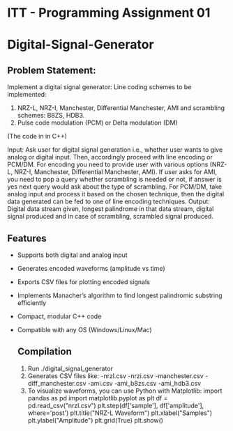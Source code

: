 # ITT - Programming Assignment 01
# Digital-Signal-Generator

## Problem Statement:
Implement a digital signal generator:
Line coding schemes to be implemented:
1. NRZ-L, NRZ-I, Manchester, Differential Manchester, AMI and scrambling schemes: B8ZS, HDB3.
2. Pulse code modulation (PCM) or Delta modulation (DM)

(The code in in C++)

Input: Ask user for digital signal generation i.e., whether user wants to give
analog or digital input. Then, accordingly proceed with line encoding or PCM/DM.
For encoding you need to provide user with various options (NRZ-L, NRZ-I,
Manchester, Differential Manchester, AMI). If user asks for AMI, you need to
pop a query whether scrambling is needed or not, if answer is yes next query
would ask about the type of scrambling. For PCM/DM, take analog input and
process it based on the chosen technique, then the digital data generated can
be fed to one of line encoding techniques.
Output: Digital data stream given, longest palindrome in that data stream,
digital signal produced and in case of scrambling, scrambled signal produced.

## Features
- Supports both digital and analog input
- Generates encoded waveforms (amplitude vs time)
- Exports CSV files for plotting encoded signals
- Implements Manacher’s algorithm to find longest palindromic substring efficiently
- Compact, modular C++ code
- Compatible with any OS (Windows/Linux/Mac)

  ## Compilation
  1. Run ./digital_signal_generator
  2. Generates CSV files like:
     -nrzl.csv
     -nrzi.csv
     -manchester.csv
     -diff_manchester.csv
     -ami.csv
     -ami_b8zs.csv
     -ami_hdb3.csv
  3. To visualize waveforms, you can use Python with Matplotlib:
       import pandas as pd
       import matplotlib.pyplot as plt
       df = pd.read_csv("nrzl.csv")
       plt.step(df['sample'], df['amplitude'], where='post')
       plt.title("NRZ-L Waveform")
       plt.xlabel("Samples")
       plt.ylabel("Amplitude")
       plt.grid(True)
       plt.show()
